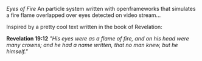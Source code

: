 *Eyes of Fire*
An particle system written with openframeworks that simulates a fire flame overlapped over eyes detected on video stream...

Inspired by a pretty cool text written in the book of Revelation:

**Revelation 19:12**
*"His eyes were as a flame of fire, and on his head were many crowns; and he had a name written, that no man knew, but he himself."*
